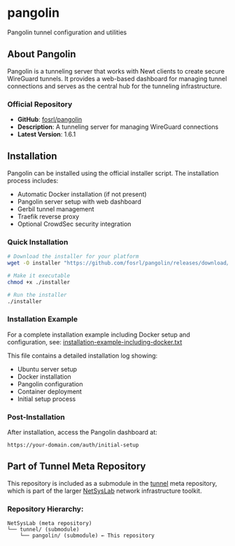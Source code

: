 # pangolin
Pangolin tunnel configuration and utilities

## About Pangolin

Pangolin is a tunneling server that works with Newt clients to create secure WireGuard tunnels. It provides a web-based dashboard for managing tunnel connections and serves as the central hub for the tunneling infrastructure.

### Official Repository

- **GitHub**: [fosrl/pangolin](https://github.com/fosrl/pangolin)
- **Description**: A tunneling server for managing WireGuard connections
- **Latest Version**: 1.6.1

## Installation

Pangolin can be installed using the official installer script. The installation process includes:

- Automatic Docker installation (if not present)
- Pangolin server setup with web dashboard
- Gerbil tunnel management
- Traefik reverse proxy
- Optional CrowdSec security integration

### Quick Installation

```bash
# Download the installer for your platform
wget -O installer "https://github.com/fosrl/pangolin/releases/download/1.6.1/installer_linux_$(uname -m | sed 's/x86_64/amd64/;s/aarch64/arm64/')"

# Make it executable
chmod +x ./installer

# Run the installer
./installer
```

### Installation Example

For a complete installation example including Docker setup and configuration, see:
[installation-example-including-docker.txt](installation-example-including-docker.txt)

This file contains a detailed installation log showing:
- Ubuntu server setup
- Docker installation
- Pangolin configuration
- Container deployment
- Initial setup process

### Post-Installation

After installation, access the Pangolin dashboard at:
```
https://your-domain.com/auth/initial-setup
```

## Part of Tunnel Meta Repository

This repository is included as a submodule in the [tunnel](https://github.com/hellbrueck/tunnel.git) meta repository, which is part of the larger [NetSysLab](https://github.com/hellbruh/NetSysLab) network infrastructure toolkit.

### Repository Hierarchy:
```
NetSysLab (meta repository)
└── tunnel/ (submodule)
    └── pangolin/ (submodule) ← This repository
``` 